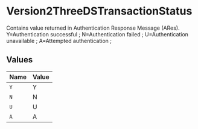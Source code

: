 # Version2ThreeDSTransactionStatus

Contains value returned in Authentication Response Message (ARes). Y=Authentication successful ; N=Authentication failed ; U=Authentication unavailable ; A=Attempted authentication ;


## Values

| Name  | Value |
| ----- | ----- |
| `Y`   | Y     |
| `N`   | N     |
| `U`   | U     |
| `A`   | A     |